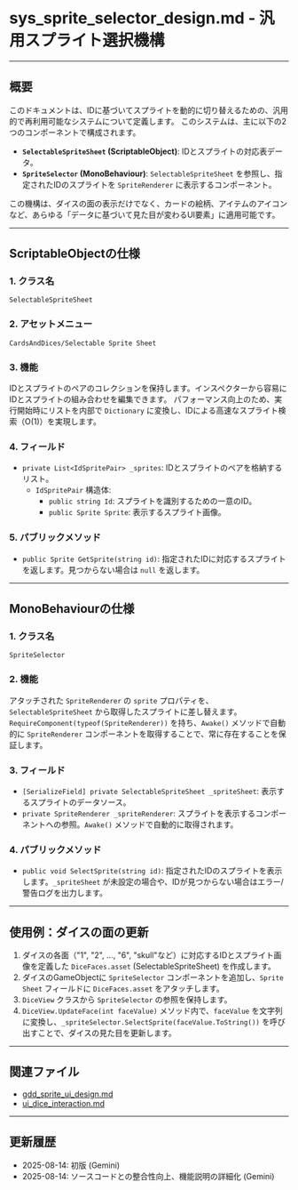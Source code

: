 # sys_sprite_selector_design.md - 汎用スプライト選択機構

---

## 概要

このドキュメントは、IDに基づいてスプライトを動的に切り替えるための、汎用的で再利用可能なシステムについて定義します。
このシステムは、主に以下の2つのコンポーネントで構成されます。

-   **`SelectableSpriteSheet` (ScriptableObject)**: IDとスプライトの対応表データ。
-   **`SpriteSelector` (MonoBehaviour)**: `SelectableSpriteSheet` を参照し、指定されたIDのスプライトを `SpriteRenderer` に表示するコンポーネント。

この機構は、ダイスの面の表示だけでなく、カードの絵柄、アイテムのアイコンなど、あらゆる「データに基づいて見た目が変わるUI要素」に適用可能です。

---

## ScriptableObjectの仕様

### 1. クラス名
`SelectableSpriteSheet`

### 2. アセットメニュー
`CardsAndDices/Selectable Sprite Sheet`

### 3. 機能
IDとスプライトのペアのコレクションを保持します。インスペクターから容易にIDとスプライトの組み合わせを編集できます。
パフォーマンス向上のため、実行開始時にリストを内部で `Dictionary` に変換し、IDによる高速なスプライト検索（O(1)）を実現します。

### 4. フィールド
-   `private List<IdSpritePair> _sprites`: IDとスプライトのペアを格納するリスト。
    -   `IdSpritePair` 構造体:
        -   `public string Id`: スプライトを識別するための一意のID。
        -   `public Sprite Sprite`: 表示するスプライト画像。

### 5. パブリックメソッド
-   `public Sprite GetSprite(string id)`: 指定されたIDに対応するスプライトを返します。見つからない場合は `null` を返します。

---

## MonoBehaviourの仕様

### 1. クラス名
`SpriteSelector`

### 2. 機能
アタッチされた `SpriteRenderer` の `sprite` プロパティを、`SelectableSpriteSheet` から取得したスプライトに差し替えます。
`RequireComponent(typeof(SpriteRenderer))` を持ち、`Awake()` メソッドで自動的に `SpriteRenderer` コンポーネントを取得することで、常に存在することを保証します。

### 3. フィールド
-   `[SerializeField] private SelectableSpriteSheet _spriteSheet`: 表示するスプライトのデータソース。
-   `private SpriteRenderer _spriteRenderer`: スプライトを表示するコンポーネントへの参照。`Awake()` メソッドで自動的に取得されます。

### 4. パブリックメソッド
-   `public void SelectSprite(string id)`: 指定されたIDのスプライトを表示します。`_spriteSheet` が未設定の場合や、IDが見つからない場合はエラー/警告ログを出力します。

---

## 使用例：ダイスの面の更新

1.  ダイスの各面（"1", "2", ..., "6", "skull"など）に対応するIDとスプライト画像を定義した `DiceFaces.asset` (SelectableSpriteSheet) を作成します。
2.  ダイスのGameObjectに `SpriteSelector` コンポーネントを追加し、`Sprite Sheet` フィールドに `DiceFaces.asset` をアタッチします。
3.  `DiceView` クラスから `SpriteSelector` の参照を保持します。
4.  `DiceView.UpdateFace(int faceValue)` メソッド内で、`faceValue` を文字列に変換し、`_spriteSelector.SelectSprite(faceValue.ToString())` を呼び出すことで、ダイスの見た目を更新します。

---

## 関連ファイル

- [gdd_sprite_ui_design.md](../gdd/gdd_sprite_ui_design.md)
- [ui_dice_interaction.md](../ui/ui_dice_interaction.md)

---

## 更新履歴

- 2025-08-14: 初版 (Gemini)
- 2025-08-14: ソースコードとの整合性向上、機能説明の詳細化 (Gemini)